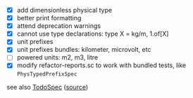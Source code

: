 - [x] add dimensionless physical type
- [x] better print formatting
- [x] attend deprecation warnings
- [x] cannot use type declarations: type X = kg/m, 1.of[X]
- [x] unit prefixes
- [x] unit prefixes bundles: kilometer, microvolt, etc
- [ ] powered units: m2, m3, litre
- [x] modify refactor-reports.sc to work with bundled tests, like `PhysTypedPrefixSpec`

see also [TodoSpec](test-reports/feh.phtpe.TodoSpec.md) ([source](src/test/scala/feh/phtpe/TodoSpec.scala))
